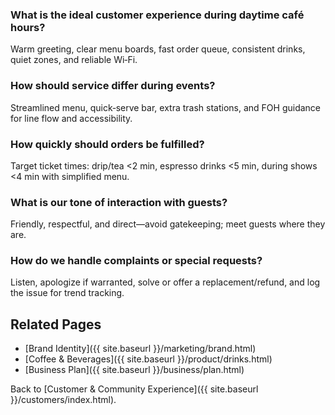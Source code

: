 

### What is the ideal customer experience during daytime café hours?
Warm greeting, clear menu boards, fast order queue, consistent drinks, quiet zones, and reliable Wi‑Fi.

### How should service differ during events?
Streamlined menu, quick‑serve bar, extra trash stations, and FOH guidance for line flow and accessibility.

### How quickly should orders be fulfilled?
Target ticket times: drip/tea <2 min, espresso drinks <5 min, during shows <4 min with simplified menu.

### What is our tone of interaction with guests?
Friendly, respectful, and direct—avoid gatekeeping; meet guests where they are.

### How do we handle complaints or special requests?
Listen, apologize if warranted, solve or offer a replacement/refund, and log the issue for trend tracking.

## Related Pages
- [Brand Identity]({{ site.baseurl }}/marketing/brand.html)
- [Coffee & Beverages]({{ site.baseurl }}/product/drinks.html)
- [Business Plan]({{ site.baseurl }}/business/plan.html)

Back to [Customer & Community Experience]({{ site.baseurl }}/customers/index.html).
